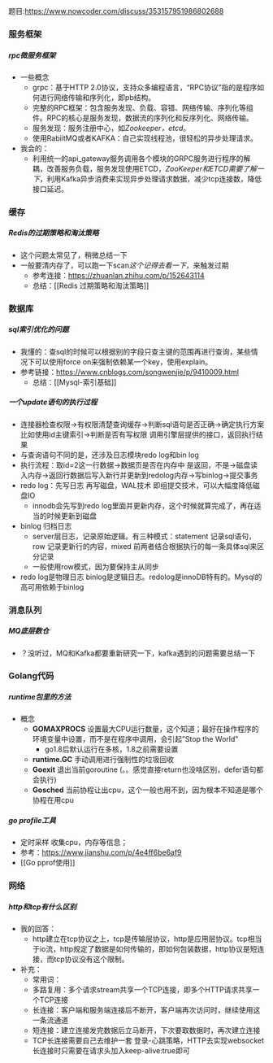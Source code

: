 题目:https://www.nowcoder.com/discuss/353157951986802688
### 服务框架
##### rpc微服务框架
+ 一些概念
	+ grpc：基于HTTP 2.0协议，支持众多编程语言，“RPC协议”指的是程序如何进行网络传输和序列化，即pb结构。
	+ 完整的RPC框架：包含服务发现、负载、容错、网络传输、序列化等组件。RPC的核心是服务发现，数据流的序列化和反序列化、网络传输。
	+ 服务发现：服务注册中心，如*Zookeeper，etcd*。
	+ 使用RabiitMQ或者KAFKA：自己实现线程池，很轻松的异步处理请求。
+ 我会的：
	+ 利用统一的api_gateway服务调用各个模块的GRPC服务进行程序的解耦，改善服务负载，服务发现使用ETCD，*ZooKeeper和ETCD需要了解一下*，利用Kafka异步消费来实现异步处理请求数据，减少tcp连接数，降低接口延迟。

### 缓存
##### Redis的过期策略和淘汰策略
+ 这个问题太常见了，稍微总结一下
+ 一般要清内存了，可以跑一下scan*这个记得去看一下*，来触发过期
	+ 参考连接：https://zhuanlan.zhihu.com/p/152643114
	+ 总结：[[Redis 过期策略和淘汰策略]]

### 数据库
##### sql索引优化的问题
+ 我懂的：查sql的时候可以根据别的字段只查主键的范围再进行查询，某些情况下可以使用force on来强制依赖某一个key，使用explain。
+ 参考链接：https://www.cnblogs.com/songwenjie/p/9410009.html
	+ 总结：[[Mysql-索引基础]]
##### 一个update语句的执行过程
+ 连接器检查权限->有权限清楚查询缓存->判断sql语句是否正确->确定执行方案 比如使用id主键索引->判断是否有写权限 调用引擎层提供的接口，返回执行结果
+ 与查询语句不同的是，还涉及日志模块redo log和bin log
+ 执行流程：取id=2这一行数据->数据页是否在内存中 是返回，不是->磁盘读入内存->返回行数据后写入新行并更新到redolog内存->写binlog->提交事务
+ redo log：先写日志 再写磁盘，WAL技术 即组提交技术，可以大幅度降低磁盘IO
	+ innodb会先写到redo log里面并更新内存，这个时候就算完成了，再在适当的时候更新到磁盘
+ binlog 归档日志
	+ server层日志，记录原始逻辑。有三种模式：statement 记录sql语句，row 记录更新行的内容，mixed 前两者结合根据执行的每一条具体sql来区分记录
	+ 一般使用row模式，因为要保持主从同步
+ redo log是物理日志 binlog是逻辑日志。redolog是innoDB特有的。Mysql的高可用依赖于binlog

### 消息队列
##### MQ底层数仓
+ ？没听过，MQ和Kafka都要重新研究一下，kafka遇到的问题需要总结一下

### Golang代码
##### runtime包里的方法 
+ 概念
	+ **GOMAXPROCS** 设置最大CPU运行数量，这个知道；最好在操作程序的环境变量中设置，而不是在程序中调用，会引起”Stop the World"
		+ go1.8后默认运行在多核，1.8之前需要设置
	+ **runtime.GC** 手动调用进行强制性的垃圾回收
	+ **Goexit** 退出当前goroutine (。。感觉直接return也没啥区别，defer语句都会执行)
	+ **Gosched** 当前协程让出cpu，这个一般也用不到，因为根本不知道是哪个协程在用cpu
##### go profile工具
+ 定时采样 收集cpu，内存等信息；
+ 参考：https://www.jianshu.com/p/4e4ff6be6af9
+ [[Go pprof使用]]

### 网络
##### http和tcp有什么区别
+ 我的回答：
	+ http建立在tcp协议之上，tcp是传输层协议，http是应用层协议。tcp相当于io流，http规定了数据是如何传输的，即如何包装数据，http协议是短连接，而tcp协议没有这个限制。
+ 补充：
	+ 常用词：
	+ 多路复用：多个请求stream共享一个TCP连接，即多个HTTP请求共享一个TCP连接
	+ 长连接：客户端和服务端连接后不断开，客户端再次访问时，继续使用这一条流通道
	+ 短连接：建立连接发完数据后立马断开，下次要取数据时，再次建立连接
	+ TCP长连接需要自己去维护一套 登录-心跳策略，HTTP去实现websocket长连接时只需要在请求头加入keep-alive:true即可